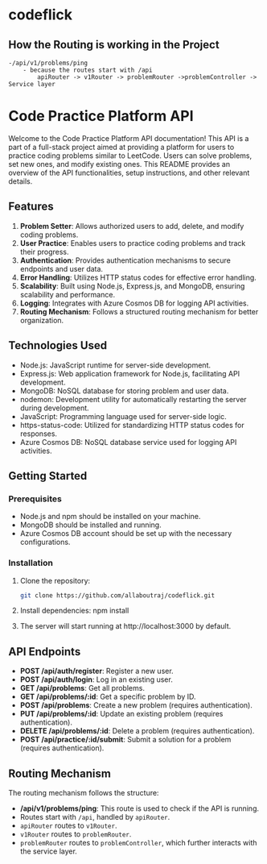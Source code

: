 ﻿# codeflick

## How the Routing is working in the Project
    -/api/v1/problems/ping
        - because the routes start with /api
            apiRouter -> v1Router -> problemRouter ->problemController -> Service layer

# Code Practice Platform API

Welcome to the Code Practice Platform API documentation! This API is a part of a full-stack project aimed at providing a platform for users to practice coding problems similar to LeetCode. Users can solve problems, set new ones, and modify existing ones. This README provides an overview of the API functionalities, setup instructions, and other relevant details.

## Features

1. **Problem Setter**: Allows authorized users to add, delete, and modify coding problems.
2. **User Practice**: Enables users to practice coding problems and track their progress.
3. **Authentication**: Provides authentication mechanisms to secure endpoints and user data.
4. **Error Handling**: Utilizes HTTP status codes for effective error handling.
5. **Scalability**: Built using Node.js, Express.js, and MongoDB, ensuring scalability and performance.
6. **Logging**: Integrates with Azure Cosmos DB for logging API activities.
7. **Routing Mechanism**: Follows a structured routing mechanism for better organization.

## Technologies Used

- Node.js: JavaScript runtime for server-side development.
- Express.js: Web application framework for Node.js, facilitating API development.
- MongoDB: NoSQL database for storing problem and user data.
- nodemon: Development utility for automatically restarting the server during development.
- JavaScript: Programming language used for server-side logic.
- https-status-code: Utilized for standardizing HTTP status codes for responses.
- Azure Cosmos DB: NoSQL database service used for logging API activities.

## Getting Started

### Prerequisites

- Node.js and npm should be installed on your machine.
- MongoDB should be installed and running.
- Azure Cosmos DB account should be set up with the necessary configurations.

### Installation

1. Clone the repository:

   ```bash
   git clone https://github.com/allaboutraj/codeflick.git
   
2. Install dependencies:
    npm install

3. The server will start running at http://localhost:3000 by default.

## API Endpoints

- **POST /api/auth/register**: Register a new user.
- **POST /api/auth/login**: Log in an existing user.
- **GET /api/problems**: Get all problems.
- **GET /api/problems/:id**: Get a specific problem by ID.
- **POST /api/problems**: Create a new problem (requires authentication).
- **PUT /api/problems/:id**: Update an existing problem (requires authentication).
- **DELETE /api/problems/:id**: Delete a problem (requires authentication).
- **POST /api/practice/:id/submit**: Submit a solution for a problem (requires authentication).

## Routing Mechanism

The routing mechanism follows the structure:

- **/api/v1/problems/ping**: This route is used to check if the API is running.
- Routes start with `/api`, handled by `apiRouter`.
- `apiRouter` routes to `v1Router`.
- `v1Router` routes to `problemRouter`.
- `problemRouter` routes to `problemController`, which further interacts with the service layer.

